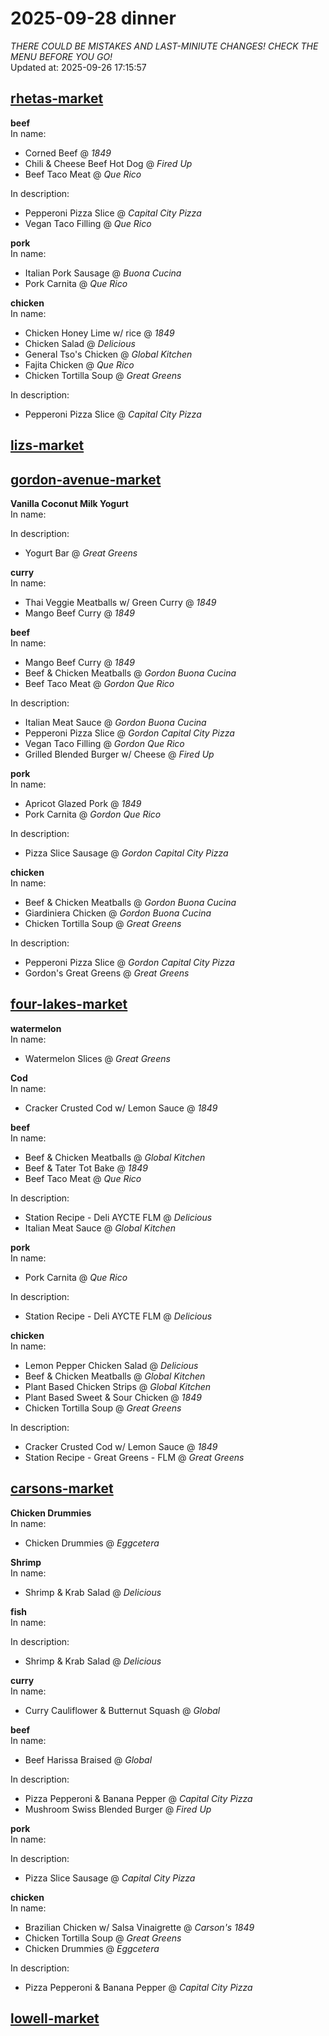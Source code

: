 # 2025-09-28 dinner  
*THERE COULD BE MISTAKES AND LAST-MINIUTE CHANGES! CHECK THE MENU BEFORE YOU GO!*  
Updated at: 2025-09-26 17:15:57  
## [rhetas-market](https://wisc-housingdining.nutrislice.com/menu/rhetas-market/dinner/2025-09-28)  
**beef**  
In name:   
 - Corned Beef @ *1849*  
 - Chili & Cheese Beef Hot Dog @ *Fired Up*  
 - Beef Taco Meat @ *Que Rico*  
  
In description:   
 - Pepperoni Pizza Slice @ *Capital City Pizza*  
 - Vegan Taco Filling @ *Que Rico*  
  
**pork**  
In name:   
 - Italian Pork Sausage @ *Buona Cucina*  
 - Pork Carnita @ *Que Rico*  
  
**chicken**  
In name:   
 - Chicken Honey Lime w/ rice @ *1849*  
 - Chicken Salad @ *Delicious*  
 - General Tso's Chicken @ *Global Kitchen*  
 - Fajita Chicken @ *Que Rico*  
 - Chicken Tortilla Soup @ *Great Greens*  
  
In description:   
 - Pepperoni Pizza Slice @ *Capital City Pizza*  
  
## [lizs-market](https://wisc-housingdining.nutrislice.com/menu/lizs-market/dinner/2025-09-28)  
## [gordon-avenue-market](https://wisc-housingdining.nutrislice.com/menu/gordon-avenue-market/dinner/2025-09-28)  
**Vanilla Coconut Milk Yogurt**  
In name:   
  
In description:   
 - Yogurt Bar @ *Great Greens*  
  
**curry**  
In name:   
 - Thai Veggie Meatballs w/ Green Curry @ *1849*  
 - Mango Beef Curry @ *1849*  
  
**beef**  
In name:   
 - Mango Beef Curry @ *1849*  
 - Beef & Chicken Meatballs @ *Gordon Buona Cucina*  
 - Beef Taco Meat @ *Gordon Que Rico*  
  
In description:   
 - Italian Meat Sauce @ *Gordon Buona Cucina*  
 - Pepperoni Pizza Slice @ *Gordon Capital City Pizza*  
 - Vegan Taco Filling @ *Gordon Que Rico*  
 - Grilled Blended Burger w/ Cheese @ *Fired Up*  
  
**pork**  
In name:   
 - Apricot Glazed Pork @ *1849*  
 - Pork Carnita @ *Gordon Que Rico*  
  
In description:   
 - Pizza Slice Sausage @ *Gordon Capital City Pizza*  
  
**chicken**  
In name:   
 - Beef & Chicken Meatballs @ *Gordon Buona Cucina*  
 - Giardiniera Chicken @ *Gordon Buona Cucina*  
 - Chicken Tortilla Soup @ *Great Greens*  
  
In description:   
 - Pepperoni Pizza Slice @ *Gordon Capital City Pizza*  
 - Gordon's Great Greens @ *Great Greens*  
  
## [four-lakes-market](https://wisc-housingdining.nutrislice.com/menu/four-lakes-market/dinner/2025-09-28)  
**watermelon**  
In name:   
 - Watermelon Slices @ *Great Greens*  
  
**Cod**  
In name:   
 - Cracker Crusted Cod w/ Lemon Sauce @ *1849*  
  
**beef**  
In name:   
 - Beef & Chicken Meatballs @ *Global Kitchen*  
 - Beef & Tater Tot Bake @ *1849*  
 - Beef Taco Meat @ *Que Rico*  
  
In description:   
 - Station Recipe - Deli  AYCTE FLM @ *Delicious*  
 - Italian Meat Sauce @ *Global Kitchen*  
  
**pork**  
In name:   
 - Pork Carnita @ *Que Rico*  
  
In description:   
 - Station Recipe - Deli  AYCTE FLM @ *Delicious*  
  
**chicken**  
In name:   
 - Lemon Pepper Chicken Salad @ *Delicious*  
 - Beef & Chicken Meatballs @ *Global Kitchen*  
 - Plant Based Chicken Strips @ *Global Kitchen*  
 - Plant Based Sweet & Sour Chicken @ *1849*  
 - Chicken Tortilla Soup @ *Great Greens*  
  
In description:   
 - Cracker Crusted Cod w/ Lemon Sauce @ *1849*  
 - Station Recipe - Great Greens - FLM @ *Great Greens*  
  
## [carsons-market](https://wisc-housingdining.nutrislice.com/menu/carsons-market/dinner/2025-09-28)  
**Chicken Drummies**  
In name:   
 - Chicken Drummies @ *Eggcetera*  
  
**Shrimp**  
In name:   
 - Shrimp & Krab Salad @ *Delicious*  
  
**fish**  
In name:   
  
In description:   
 - Shrimp & Krab Salad @ *Delicious*  
  
**curry**  
In name:   
 - Curry Cauliflower & Butternut Squash @ *Global*  
  
**beef**  
In name:   
 - Beef Harissa Braised @ *Global*  
  
In description:   
 - Pizza Pepperoni & Banana Pepper @ *Capital City Pizza*  
 - Mushroom Swiss Blended Burger @ *Fired Up*  
  
**pork**  
In name:   
  
In description:   
 - Pizza Slice Sausage @ *Capital City Pizza*  
  
**chicken**  
In name:   
 - Brazilian Chicken w/ Salsa Vinaigrette @ *Carson's 1849*  
 - Chicken Tortilla Soup @ *Great Greens*  
 - Chicken Drummies @ *Eggcetera*  
  
In description:   
 - Pizza Pepperoni & Banana Pepper @ *Capital City Pizza*  
  
## [lowell-market](https://wisc-housingdining.nutrislice.com/menu/lowell-market/dinner/2025-09-28)  
  
